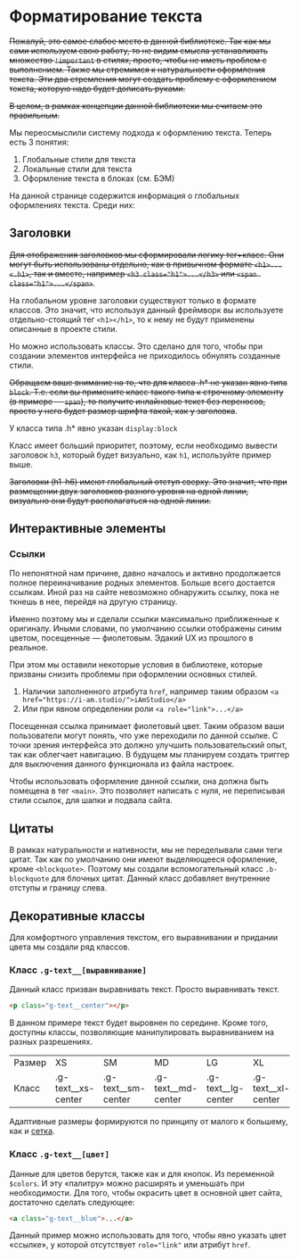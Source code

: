 # Форматирование текста

~~Пожалуй, это самое слабое место в данной библиотеке. Так как мы сами используем свою работу, то не видим смысла устанавливать множество `!important` в стилях, просто, чтобы не иметь проблем с выполнением. Также мы стремимся к натуральности оформления текста. Эти два стремления могут создать проблему с оформлением текста, которую надо будет дописать руками.~~

~~В целом, в рамках концепции данной библиотеки мы считаем это правильным.~~

Мы переосмыслили систему подхода к оформлению текста. Теперь есть 3 понятия:

1. Глобальные стили для текста
1. Локальные стили для текста
1. Оформление текста в блоках (см. БЭМ)

На данной странице содержится информация о глобальных оформлениях текста. Среди них:

## Заголовки

~~Для отображения заголовков мы сформировали логику тег+класс. Они могут быть использованы отдельно, как в привычном формате `<h1>...<.h1>`, так и вместе, например `<h3 class="h1">...</h3>` или `<span class="h1">...</span>`~~.

На глобальном уровне заголовки существуют только в формате классов. Это значит, что используя данный фреймворк вы используете отдельно-стоящий тег `<h1></h1>`, то к нему не будут применены описанные в проекте стили.

Но можно использовать классы. Это сделано для того, чтобы при создании элементов интерфейса не приходилось обнулять созданные стили.

~~Обращаем ваше внимание на то, что для класса .h* не указан явно типа `block`. Т.е. если вы примените класс такого типа к строчному элементу (в примере — `span`), то получите инлайновые текст без переносов, просто у него будет размер шрифта такой, как у заголовка~~.

У класса типа .h* явно указан `display:block`

Класс имеет больший приоритет, поэтому, если необходимо вывести заголовок `h3`, который будет визуально, как `h1`, используйте пример выше.

~~Заголовки (h1–h6) имеют глобальный отступ сверху. Это значит, что при размещении двух заголовков разного уровня на одной линии, визуально они будут располагаться на одной линии.~~

## Интерактивные элементы
### Ссылки

По непонятной нам причине, давно началось и активно продолжается полное переиначивание родных элементов. Больше всего достается ссылкам. Иной раз на сайте невозможно обнаружить ссылку, пока не ткнешь в нее, перейдя на другую страницу.

Именно поэтому мы и сделали ссылки максимально приближенные к оригиналу. Иными словами, по умолчанию ссылки отображены синим цветом, посещенные — фиолетовым. Эдакий UX из прошлого в реальное.

При этом мы оставили некоторые условия в библиотеке, которые призваны снизить проблемы при оформлении основных стилей.

1. Наличии заполненного атрибута `href`, например таким образом `<a href="https://i-am.studio/">iAmStudio</a>`
1. Или при явном определении роли `<a role="link">...</a>`

Посещенная ссылка принимает фиолетовый цвет. Таким образом ваши пользователи могут понять, что уже переходили по данной ссылке. С точки зрения интерфейса это должно улучшить пользовательский опыт, так как облегчает навигацию. В будущем мы планируем создать триггер для выключения данного функционала из файла настроек.

Чтобы использовать оформление данной ссылки, она должна быть помещена в тег `<main>`. Это позволяет написать с нуля, не переписывая стили ссылок, для шапки и подвала сайта.


## Цитаты
В рамках натуральности и нативности, мы не переделывали сами теги цитат. Так как по умолчанию они имеют выделяющееся оформление, кроме `<blockquote>`. Поэтому мы создали вспомогательный класс `.b-blockquote` для блочных цитат. Данный класс добавляет внутренние отступы и границу слева.

## Декоративные классы
Для комфортного управления текстом, его выравнивании и придании цвета мы создали ряд классов.
### Класс `.g-text__[выравнивание]`
Данный класс призван выравнивать текст. Просто выравнивать текст.
```html
<p class="g-text__center"></p>
```
В данном примере текст будет выровнен по середине. Кроме того, доступны классы, позволяющие манипулировать выравниванием на разных разрешениях.

<table>
	<tr>
		<td>Размер</td>
		<td>XS</td>
		<td>SM</td>
		<td>MD</td>
		<td>LG</td>
		<td>XL</td>
	</tr>
	<tr>
		<td>Класс</td>
		<td>.g-text__xs-center</td>
		<td>.g-text__sm-center</td>
		<td>.g-text__md-center</td>
		<td>.g-text__lg-center</td>
		<td>.g-text__xl-center</td>
	</tr>
</table>

Адаптивные размеры формируются по принципу от малого к большему, как и [сетка][grid_resp].

### Класс `.g-text__[цвет]`
Данные для цветов берутся, также как и для кнопок. Из переменной `$colors`. И эту «палитру» можно расширять и уменьшать при необходимости.
Для того, чтобы окрасить цвет в основной цвет сайта, достаточно сделать следующее:
```html
<a class="g-text__blue">...</a>
```
Данный пример можно использовать для того, чтобы явно указать цвет «ссылке», у которой отсутствует `role="link"` или атрибут `href`.

[grid_resp]: https://github.com/devamstudio/fa-kit/wiki/Grid#%D0%A1%D0%B5%D1%82%D0%BA%D0%B0
